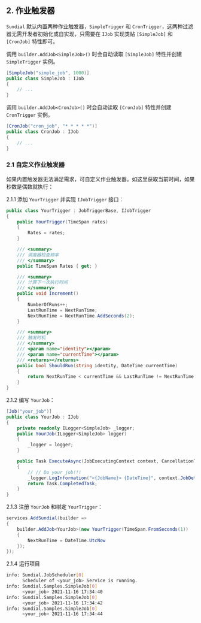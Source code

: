 ## 2. 作业触发器

`Sundial` 默认内置两种作业触发器，`SimpleTrigger` 和 `CronTrigger`，这两种过滤器无需开发者初始化或自实现，只需要在 `IJob` 实现类贴 `[SimpleJob]` 和 `[CronJob]` 特性即可。

调用 `builder.AddJob<SimpleJob>()` 时会自动读取 `[SimpleJob]` 特性并创建 `SimpleTrigger` 实例。

```cs
[SimpleJob("simple_job", 1000)]
public class SimpleJob : IJob
{
    // ...
}
```

调用 `builder.AddJob<CronJob>()` 时会自动读取 `[CronJob]` 特性并创建 `CronTrigger` 实例。

```cs
[CronJob("cron_job", "* * * * *")]
public class CronJob : IJob
{
    // ...
}
```

### 2.1 自定义作业触发器

如果内置触发器无法满足需求，可自定义作业触发器。如这里获取当前时间，如果秒数是偶数就执行：

2.1.1 添加 `YourTrigger` 并实现 `IJobTrigger` 接口：

```cs
public class YourTrigger : JobTriggerBase, IJobTrigger
{
    public YourTrigger(TimeSpan rates)
    {
        Rates = rates;
    }

    /// <summary>
    /// 调度器检查频率
    /// </summary>
    public TimeSpan Rates { get; }

    /// <summary>
    /// 计算下一次执行时间
    /// </summary>
    public void Increment()
    {
        NumberOfRuns++;
        LastRunTime = NextRunTime;
        NextRunTime = NextRunTime.AddSeconds(2);
    }

    /// <summary>
    /// 触发时机
    /// </summary>
    /// <param name="identity"></param>
    /// <param name="currentTime"></param>
    /// <returns></returns>
    public bool ShouldRun(string identity, DateTime currentTime)
    {
        return NextRunTime < currentTime && LastRunTime != NextRunTime && currentTime.Second % 2 == 0;
    }
}
```

2.1.2 编写 `YourJob`：

```cs
[Job("your_job")]
public class YourJob : IJob
{
    private readonly ILogger<SimpleJob> _logger;
    public YourJob(ILogger<SimpleJob> logger)
    {
        _logger = logger;
    }

    public Task ExecuteAsync(JobExecutingContext context, CancellationToken cancellationToken)
    {
        // // Do your job!!!
        _logger.LogInformation("<{JobName}> {DateTime}", context.JobDetail.Identity, DateTime.Now.ToString("yyyy-MM-dd HH:mm:ss"));
        return Task.CompletedTask;
    }
}
```

2.1.3 注册 `YourJob` 和绑定 `YourTrigger`：

```cs
services.AddSundial(builder =>
{
    builder.AddJob<YourJob>(new YourTrigger(TimeSpan.FromSeconds(1))
    {
        NextRunTime = DateTime.UtcNow
    });
});
```

2.1.4 运行项目

```bash
info: Sundial.JobScheduler[0]
      Scheduler of <your_job> Service is running.
info: Sundial.Samples.SimpleJob[0]
      <your_job> 2021-11-16 17:34:40
info: Sundial.Samples.SimpleJob[0]
      <your_job> 2021-11-16 17:34:42
info: Sundial.Samples.SimpleJob[0]
      <your_job> 2021-11-16 17:34:44
```